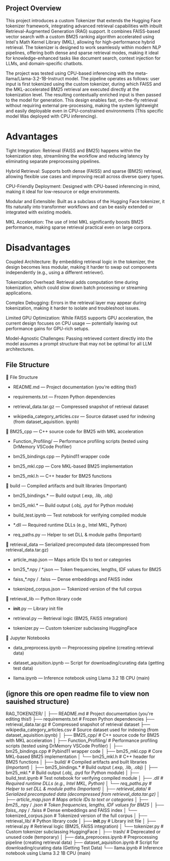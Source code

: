 ## Project Overview

This project introduces a custom Tokenizer that extends the Hugging Face tokenizer framework, 
integrating advanced retrieval capabilities with inbuilt Retrieval-Augmented Generation (RAG) support. 
It combines FAISS-based vector search with a custom BM25 ranking algorithm accelerated using Intel's Math Kernel Library (MKL), 
allowing for high-performance hybrid retrieval. The tokenizer is designed to work seamlessly within modern NLP pipelines, 
offering both dense and sparse retrieval modes, making it ideal for knowledge-enhanced tasks like document search, 
context injection for LLMs, and domain-specific chatbots.

The project was tested using CPU-based inferencing with the meta-llama/Llama-3.2-1B-Instruct model. 
The pipeline operates as follows: user input is first tokenized using the custom tokenizer, 
during which FAISS and the MKL-accelerated BM25 retrieval are executed directly at the tokenization level. 
The resulting contextually enriched input is then passed to the model for generation. 
This design enables fast, on-the-fly retrieval without requiring external pre-processing, 
making the system lightweight and easily deployable even in CPU-constrained environments (This specific model Was deployed with CPU inferencing).


# Advantages

Tight Integration: Retrieval (FAISS and BM25) happens within the tokenization step, streamlining the workflow and reducing latency by eliminating separate preprocessing pipelines.

Hybrid Retrieval: Supports both dense (FAISS) and sparse (BM25) retrieval, allowing flexible use cases and improving recall across diverse query types.

CPU-Friendly Deployment: Designed with CPU-based inferencing in mind, making it ideal for low-resource or edge environments.

Modular and Extensible: Built as a subclass of the Hugging Face tokenizer, it fits naturally into transformer workflows and can be easily extended or integrated with existing models.

MKL Acceleration: The use of Intel MKL significantly boosts BM25 performance, making sparse retrieval practical even on large corpora.

# Disadvantages

Coupled Architecture: By embedding retrieval logic in the tokenizer, the design becomes less modular, making it harder to swap out components independently (e.g., using a different retriever).

Tokenization Overhead: Retrieval adds computation time during tokenization, which could slow down batch processing or streaming applications.

Complex Debugging: Errors in the retrieval layer may appear during tokenization, making it harder to isolate and troubleshoot issues.

Limited GPU Optimization: While FAISS supports GPU acceleration, the current design focuses on CPU usage — potentially leaving out performance gains for GPU-rich setups.

Model-Agnostic Challenges: Passing retrieved content directly into the model assumes a prompt structure that may not be optimal for all LLM architectures.


## File Structure



📁 File Structure
+ README.md — Project documentation (you're editing this!)

+ requirements.txt — Frozen Python dependencies

+ retrieval_data.tar.gz — Compressed snapshot of retrieval dataset

+ wikipedia_category_articles.csv — Source dataset used for indexing (from dataset_aquisition.  ipynb)

📂 BM25_cpp — C++ source code for BM25 with MKL acceleration
+ Function_Profiling/ — Performance profiling scripts (tested using DrMemory VSCode Profiler)

+ bm25_bindings.cpp — Pybind11 wrapper code

+ bm25_mkl.cpp — Core MKL-based BM25 implementation

+ bm25_mkl.h — C++ header for BM25 functions

📂 build — Compiled artifacts and built libraries (Important)
+ bm25_bindings.* — Build output (.exp, .lib, .obj)

+ bm25_mkl.* — Build output (.obj, .pyd for Python module)

+ build_test.ipynb — Test notebook for verifying compiled module

+ *.dll — Required runtime DLLs (e.g., Intel MKL, Python)

+ req_paths.py — Helper to set DLL & module paths (Important)

📂 retrieval_data — Serialized precomputed data (decompressed from retrieval_data.tar.gz)
+ article_map.json — Maps article IDs to text or categories

+ bm25_*.npy / *.json — Token frequencies, lengths, IDF values for BM25

+ faiss_*.npy / .faiss — Dense embeddings and FAISS index

+ tokenized_corpus.json — Tokenized version of the full corpus

📂 retrieval_lib — Python library code
+ __init__.py — Library init file

+ retrieval.py — Retrieval logic (BM25, FAISS integration)

+ tokenizer.py — Custom tokenizer subclassing HuggingFace


🧪 Jupyter Notebooks
+ data_preprocess.ipynb — Preprocessing pipeline (creating retrieval data)

+ dataset_aquisition.ipynb — Script for downloading/curating data (getting test data)

+ llama.ipynb — Inference notebook using Llama 3.2 1B CPU (main)


## (ignore this ore open readme file to view non sauished structure)

RAG_TOKENIZER/
│
├── README.md                         # Project documentation (you're editing this!)
├── requirements.txt                  # Frozen Python dependencies
├── retrieval_data.tar.gz             # Compressed snapshot of retrieval dataset
├── wikipedia_category_articles.csv   # Source dataset used for indexing (from dataset_aquisition.ipynb)
│
├── BM25_cpp/                         # C++ source code for BM25 with MKL acceleration
│   ├── Function_Profiling/           # Performance profiling scripts (tested using DrMemory VSCode Profiler)
│   ├── bm25_bindings.cpp             # Pybind11 wrapper code
│   ├── bm25_mkl.cpp                  # Core MKL-based BM25 implementation
│   └── bm25_mkl.h                    # C++ header for BM25 functions
│
├── build/                            # Compiled artifacts and built libraries (*Important*)
│   ├── bm25_bindings.*               # Build output (.exp, .lib, .obj)
│   ├── bm25_mkl.*                    # Build output (.obj, .pyd for Python module)
│   ├── build_test.ipynb              # Test notebook for verifying compiled module
│   ├── *.dll                         # Required runtime DLLs (e.g., Intel MKL, Python)
│   └── req_paths.py                  # Helper to set DLL & module paths (*Important*)
│
├── retrieval_data/                   # Serialized precomputed data (decompressed from retrieval_data.tar.gz)
│   ├── article_map.json              # Maps article IDs to text or categories
│   ├── bm25_*.npy / *.json           # Token frequencies, lengths, IDF values for BM25
│   ├── faiss_*.npy / .faiss          # Dense embeddings and FAISS index
│   └── tokenized_corpus.json         # Tokenized version of the full corpus
│
├── retrieval_lib/                    # Python library code
│   ├── __init__.py                   # Library init file
│   ├── retrieval.py                  # Retrieval logic (BM25, FAISS integration)
│   └── tokenizer.py                  # Custom tokenizer subclassing HuggingFace
│
├── trash/                            # Deprecated or unused code (temporary)
│
├── data_preprocess.ipynb             # Preprocessing pipeline (creating retrieval data)
├── dataset_aquisition.ipynb          # Script for downloading/curating data (Getting Test Data)
└── llama.ipynb                       # Inference notebook using Llama 3.2 1B CPU (main)
